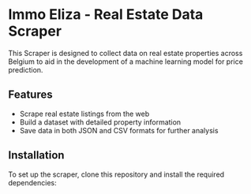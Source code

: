# Immo Eliza - Real Estate Data Scraper

This Scraper is designed to collect data on real estate properties across Belgium to aid in the development of a machine learning model for price prediction.

## Features

- Scrape real estate listings from the web
- Build a dataset with detailed property information
- Save data in both JSON and CSV formats for further analysis

## Installation

To set up the scraper, clone this repository and install the required dependencies:
